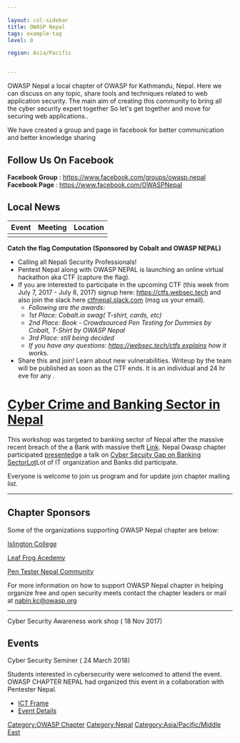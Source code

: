 ```yaml
---

layout: col-sidebar
title: OWASP Nepal
tags: example-tag
level: 0

region: Asia/Pacific


---
```

OWASP Nepal a local chapter of OWASP for Kathmandu, Nepal. Here we can
discuss on any topic, share tools and techniques related to web
application security. The main aim of creating this community to bring
all the cyber security expert together So let's get together and move
for securing web applications..

We have created a group and page in facebook for better communication
and better knowledge sharing

## Follow Us On Facebook 

**Facebook Group** : <https://www.facebook.com/groups/owasp.nepal> <br/>
**Facebook Page** : <https://www.facebook.com/OWASPNepal>

## Local News

| Event | Meeting | Location |
|---|---|---|
|   |   |   |

**Catch the flag Computation (Sponsored by Cobalt and OWASP NEPAL)**

  - Calling all Nepali Security Professionals!
  - Pentest Nepal along with OWASP NEPAL is launching an online virtual
    hackathon aka CTF (capture the flag).
  - If you are interested to participate in the upcoming CTF (this week
    from July 7, 2017 - July 8, 2017) signup
    here: [<https://ctfs.websec.tech>](https://ctfs.websec.tech/) and
    also join the slack
    here [ctfnepal.slack.com](http://ctfnepal.slack.com/) (msg us your
    email).
      - *Following are the awards:*
      - *1st Place: Cobalt.io swag( T-shirt, cards, etc)*
      - *2nd Place: Book - Crowdsourced Pen Testing for Dummies by
        Cobalt, T-Shirt by OWASP Nepal*
      - *3rd Place: still being decided*
      - *If you have any questions: https://websec.tech/ctfs explains
        how it work*s.
  - Share this and join\! Learn about new vulnerabilities. Writeup by
    the team will be published as soon as the CTF ends. It is an
    individual and 24 hr eve for any .

# [Cyber Crime and Banking Sector in Nepal](https://www.facebook.com/events/373896766399371/)

This workshop was targeted to banking sector of Nepal after the massive
recent breach of the a Bank with massive theft
[Link](https://www.bankinfosecurity.com/report-attackers-hacked-nepalese-banks-swift-server-a-10437).
Nepal Owasp chapter participated
[presented](https://www.bankinfosecurity.com/report-attackers-hacked-nepalese-banks-swift-server-a-10437)ge
a talk on [Cyber Secuity Gap on Banking
SectorLot](https://www.youtube.com/watch?v=aYzTAyrWgTw&t=175s)Lot of IT
organization and Banks did participate.

Everyone is welcome to join us program and for update join chapter
mailing list.

________________________________________________________________________________________________________________________________________

## **Chapter Sponsors**

Some of the organizations supporting OWASP Nepal chapter are below:

[Islington College](https://islington.edu.np/)

[Leaf Frog Acedemy](http://www.leapfrog.academy/)

[Pen Tester Nepal Community](https://www.facebook.com/pentesternepal/)

For more information on how to support OWASP Nepal chapter in helping
organize free and open security meets contact the chapter leaders or
mail at nabin.kc@owasp.org

_______________________________________________________________________________________________________________________________________

Cyber Security Awareness work shop ( 18 Nov 2017)

## Events

Cyber Security Seminer ( 24 March 2018)

Students interested in cybersecurity were welcomed to attend the event. OWASP CHAPTER NEPAL had organized this event in a collaboration with Pentester Nepal.

- [ICT Frame](https://np.ictframe.com/%E0%A4%8F%E0%A4%95-%E0%A4%A6%E0%A4%BF%E0%A4%A8%E0%A5%87-%E0%A4%B8%E0%A4%BE%E0%A4%87%E0%A4%AC%E0%A4%B0-%E0%A4%B8%E0%A5%87%E0%A4%95%E0%A5%8D%E0%A4%AF%E0%A5%81%E0%A4%B0%E0%A4%BF%E0%A4%9F%E0%A5%80/)
- [Event Details](https://www.facebook.com/events/174907239976852/) 

[Category:OWASP Chapter](Category:OWASP_Chapter "wikilink")
[Category:Nepal](Category:Nepal "wikilink")
[Category:Asia/Pacific/Middle
East](Category:Asia/Pacific/Middle_East "wikilink")
